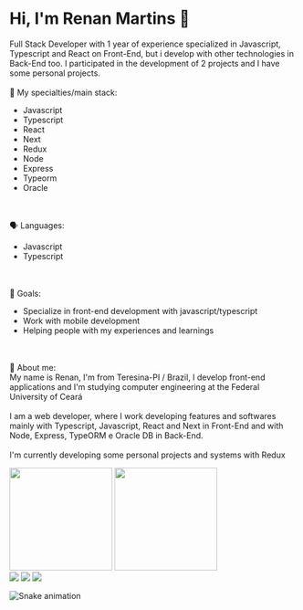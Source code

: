 # Hi, I'm Renan Martins 👋
<div align="left">
<p align="left">
Full Stack Developer with 1 year of experience specialized in Javascript, Typescript and React on Front-End, but i develop with other technologies in Back-End too. I participated in the development of 2 projects and I have some personal projects.
<br>
<br>
🦾 My specialties/main stack:
 <ul align="left">
  <li> Javascript </li> 
  <li> Typescript </li>
  <li> React </li>
  <li> Next </li>
  <li> Redux </li>
  <li> Node </li> 
  <li> Express </li>
  <li> Typeorm </li>
  <li> Oracle </li>
 </ul>
<br>
<br>
🗣 Languages:
 <ul>
  <li> Javascript </li>
  <li> Typescript </li>
 </ul>
<br>
<br>
🎯 Goals:
<ul>
 <li> Specialize in front-end development with javascript/typescript </li>
 <li> Work with mobile development </li>
 <li> Helping people with my experiences and learnings </li>
</ul>
<br>
<br>
👤 About me: <br>
My name is Renan, I'm from Teresina-PI / Brazil, I develop front-end applications and I'm studying computer engineering at the Federal University of Ceará
<br>
<br>
I am a web developer, where I work developing features and softwares mainly with Typescript, Javascript, React and Next in Front-End and with Node, Express, TypeORM e Oracle DB in Back-End.
<br>
<br>
I'm currently developing some personal projects and systems with Redux
</p>
<img height="180em" src="https://github-readme-stats.vercel.app/api?username=renanmdreis45&show_icons=true&theme=radical" style="max-width: 100%;"/>
<img height="180em" src="https://github-readme-stats.vercel.app/api/top-langs/?username=renanmdreis45&layout=compact&hide=c,makefile" style="max-width: 100%;"/>
</div>

<div>
 <a href="https://instagram.com/renanmdreis" target="_blank"><img src="https://img.shields.io/badge/-Instagram-%23E4405F?style=for-the-badge&logo=instagram&logoColor=white" target="_blank"></a>
  <a href = "mailto:contatorenanmdreis@gmail.com"><img src="https://img.shields.io/badge/-Gmail-%23333?style=for-the-badge&logo=gmail&logoColor=white" target="_blank"></a>
  <a href="https://www.linkedin.com/in/renanmdreis/" target="_blank"><img src="https://img.shields.io/badge/-LinkedIn-%230077B5?style=for-the-badge&logo=linkedin&logoColor=white" target="_blank"></a>
  
![Snake animation](https://github.com/renanmdreis45/renanmdreis45/blob/output/github-contribution-grid-snake.svg)
  
</div>
